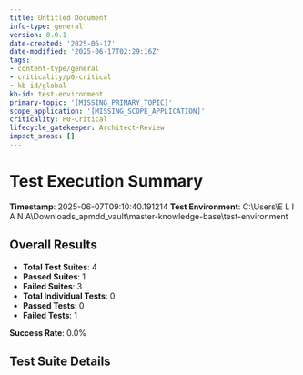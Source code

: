 ```yaml
---
title: Untitled Document
info-type: general
version: 0.0.1
date-created: '2025-06-17'
date-modified: '2025-06-17T02:29:16Z'
tags:
- content-type/general
- criticality/p0-critical
- kb-id/global
kb-id: test-environment
primary-topic: '[MISSING_PRIMARY_TOPIC]'
scope_application: '[MISSING_SCOPE_APPLICATION]'
criticality: P0-Critical
lifecycle_gatekeeper: Architect-Review
impact_areas: []
---
```

# Test Execution Summary

**Timestamp**: 2025-06-07T09:10:40.191214
**Test Environment**: C:\Users\E L I A N A\Downloads\_apmdd_vault\master-knowledge-base\test-environment

## Overall Results

- **Total Test Suites**: 4
- **Passed Suites**: 1
- **Failed Suites**: 3
- **Total Individual Tests**: 0
- **Passed Tests**: 0
- **Failed Tests**: 1

**Success Rate**: 0.0%

## Test Suite Details
